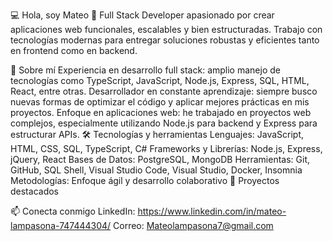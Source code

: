 💻 Hola, soy Mateo 👋
Full Stack Developer apasionado por crear aplicaciones web funcionales, escalables y bien estructuradas. Trabajo con tecnologías modernas para entregar soluciones robustas y eficientes tanto en frontend como en backend.

🌟 Sobre mí
Experiencia en desarrollo full stack: amplio manejo de tecnologías como TypeScript, JavaScript, Node.js, Express, SQL, HTML, React, entre otras.
Desarrollador en constante aprendizaje: siempre busco nuevas formas de optimizar el código y aplicar mejores prácticas en mis proyectos.
Enfoque en aplicaciones web: he trabajado en proyectos web complejos, especialmente utilizando Node.js para backend y Express para estructurar APIs.
🛠️ Tecnologías y herramientas
Lenguajes: JavaScript, HTML, CSS, SQL, TypeScript, C#
Frameworks y Librerías: Node.js, Express, jQuery, React
Bases de Datos: PostgreSQL, MongoDB
Herramientas: Git, GitHub, SQL Shell, Visual Studio Code, Visual Studio, Docker, Insomnia
Metodologías: Enfoque ágil y desarrollo colaborativo
🚀 Proyectos destacados

📫 Conecta conmigo
LinkedIn: https://www.linkedin.com/in/mateo-lampasona-747444304/
Correo: Mateolampasona7@gmail.com
